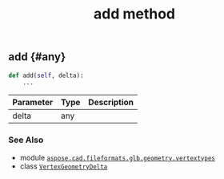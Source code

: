 ﻿---
title: add method
second_title: Aspose.CAD for Python via .NET API References
description: 
type: docs
weight: 20
url: /python-net/aspose.cad.fileformats.glb.geometry.vertextypes/vertexgeometrydelta/add/
is_root: false
---

## add {#any}





```python
def add(self, delta):
    ...
```


| Parameter | Type | Description |
| :- | :- | :- |
| delta | any |  |



### See Also
* module [`aspose.cad.fileformats.glb.geometry.vertextypes`](../../)
* class [`VertexGeometryDelta`](/cad/python-net/aspose.cad.fileformats.glb.geometry.vertextypes/vertexgeometrydelta)
